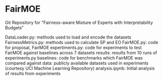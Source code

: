 # FairMOE
Git Repository for "Fairness-aware Mixture of Experts with Interpretability Budgets"


DataLoader.py: methods used to load and encode the datasets
FairnessMetrics.py: methods used to calculate SP and EO
FairMOE.py: code for proposal, FairMOE
expertiments.py: code for experiments to test FairMOE against baselines across 7 datasets
results: results from 10 runs of experiments.py
baselines: code for benchmarks which FairMOE was compared against
data: publicly available datasets used in experiments (courtesy UCI Machine Learning Repository)
analysis.ipynb: Initial analysis of results from experiments
